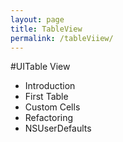 ```yaml
---
layout: page
title: TableView
permalink: /tableViiew/
---
```



#UITable View

* Introduction
* First Table
* Custom Cells
* Refactoring
* NSUserDefaults
